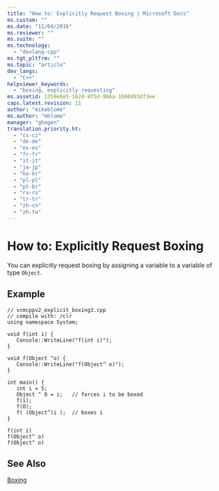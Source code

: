 ```yaml
---
title: "How to: Explicitly Request Boxing | Microsoft Docs"
ms.custom: ""
ms.date: "11/04/2016"
ms.reviewer: ""
ms.suite: ""
ms.technology: 
  - "devlang-cpp"
ms.tgt_pltfrm: ""
ms.topic: "article"
dev_langs: 
  - "C++"
helpviewer_keywords: 
  - "boxing, explicitly requesting"
ms.assetid: 1359e6e5-162d-4f5d-9b6a-1690d93df3ee
caps.latest.revision: 11
author: "mikeblome"
ms.author: "mblome"
manager: "ghogen"
translation.priority.ht: 
  - "cs-cz"
  - "de-de"
  - "es-es"
  - "fr-fr"
  - "it-it"
  - "ja-jp"
  - "ko-kr"
  - "pl-pl"
  - "pt-br"
  - "ru-ru"
  - "tr-tr"
  - "zh-cn"
  - "zh-tw"
---
```

# How to: Explicitly Request Boxing
You can explicitly request boxing by assigning a variable to a variable of type `Object`.  
  
## Example  
  
```  
// vcmcppv2_explicit_boxing3.cpp  
// compile with: /clr  
using namespace System;  
  
void f(int i) {  
   Console::WriteLine("f(int i)");  
}  
  
void f(Object ^o) {  
   Console::WriteLine("f(Object^ o)");  
}  
  
int main() {  
   int i = 5;  
   Object ^ O = i;   // forces i to be boxed  
   f(i);  
   f(O);  
   f( (Object^)i );  // boxes i  
}  
```  
  
```Output  
f(int i)  
f(Object^ o)  
f(Object^ o)  
```  
  
## See Also  
 [Boxing](../windows/boxing-cpp-component-extensions.md)